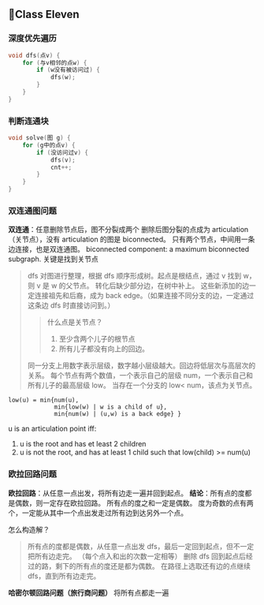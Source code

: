 ## :wind_chime:Class Eleven

### 深度优先遍历

```c
void dfs(点v) {
	for (与v相邻的点w) {
		if (w没有被访问过) {
			dfs(w);
		}
	}
}
```

### 判断连通块

```c
void solve(图 g) {
	for (g中的点v) {
		if (没访问过v) {
			dfs(v);
			cnt++;
		}
	}
}
```

### 双连通图问题

**双连通**：任意删除节点后，图不分裂成两个
删除后图分裂的点成为 articulation（关节点），没有 articulation 的图是 biconnected。
只有两个节点，中间用一条边连接，也是双连通图。
biconnected component: a maximum biconnected subgraph.
关键是找到关节点

> dfs 对图进行整理，根据 dfs 顺序形成树。起点是根结点，通过 v 找到 w，则 v 是 w 的父节点。
> 转化后缺少部分边，在树中补上。
> 这些新添加的边一定连接祖先和后裔，成为 back edge。（如果连接不同分支的边，一定通过这条边 dfs 时直接访问到。）
>
> > 什么点是关节点？
> >
> > 1.  至少含两个儿子的根节点
> > 2.  所有儿子都没有向上的回边。
>
> 同一分支上用数字表示层级，数字越小层级越大。回边将低层次与高层次的关系。
> 每个节点有两个数值，一个表示自己的层级 num，一个表示自己和所有儿子的最高层级 low。
> 当存在一个分支的 low< num，该点为关节点。

```
low(u) = min{num(u),
             min{low(w) | w is a child of u},
             min{num(w) | (u,w) is a back edge} }
```

u is an articulation point iff:

1. u is the root and has et least 2 children
2. u is not the root, and has at least 1 child such that low(child) >= num(u)

### 欧拉回路问题

**欧拉回路**：从任意一点出发，将所有边走一遍并回到起点。
**结论**：所有点的度都是偶数，则一定存在欧拉回路。
所有点的度之和一定是偶数。
度为奇数的点有两个，一定能从其中一个点出发走过所有边到达另外一个点。

怎么构造解？

> 所有点的度都是偶数，从任意一点出发 dfs，最后一定回到起点，但不一定把所有边走完。
> （每个点入和出的次数一定相等）
> 删除 dfs 回到起点后经过的路，剩下的所有点的度还是都为偶数。
> 在路径上选取还有边的点继续 dfs，直到所有边走完。

**哈密尔顿回路问题（旅行商问题）**
将所有点都走一遍

